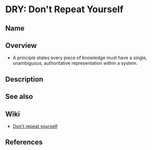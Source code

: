 # DRY: Don't Repeat Yourself

## Name

## Overview
- A principle states every piece of knowledge must have a single, unambiguous, authoritative representation within a system.

## Description

## See also

## Wiki
- [Don't repeat yourself](https://en.wikipedia.org/wiki/Don%27t_repeat_yourself)

## References
